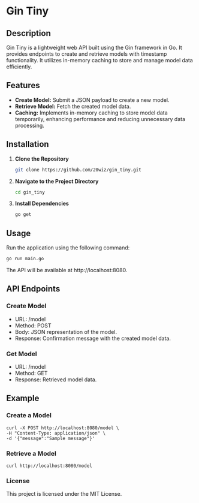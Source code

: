 # Gin Tiny

## Description
Gin Tiny is a lightweight web API built using the Gin framework in Go. It provides endpoints to create and retrieve models with timestamp functionality. It utilizes in-memory caching to store and manage model data efficiently.

## Features
- **Create Model:** Submit a JSON payload to create a new model.
- **Retrieve Model:** Fetch the created model data.
- **Caching:** Implements in-memory caching to store model data temporarily, enhancing performance and reducing unnecessary data processing.

## Installation

1. **Clone the Repository**
    ```bash
    git clone https://github.com/20wiz/gin_tiny.git
    ```

2. **Navigate to the Project Directory**
    ```bash
    cd gin_tiny
    ```

3. **Install Dependencies**
    ```bash
    go get
    ```

## Usage

Run the application using the following command:
```bash
go run main.go
```

The API will be available at http://localhost:8080.

## API Endpoints
### Create Model
- URL: /model
- Method: POST
- Body: JSON representation of the model.
- Response: Confirmation message with the created model data.
### Get Model
- URL: /model
- Method: GET
- Response: Retrieved model data.
## Example
### Create a Model
```
curl -X POST http://localhost:8080/model \
-H "Content-Type: application/json" \
-d '{"message":"Sample message"}'
```
### Retrieve a Model
``` 
curl http://localhost:8080/model
```
### License
This project is licensed under the MIT License.